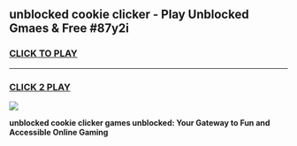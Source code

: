 
## unblocked cookie clicker - Play Unblocked Gmaes & Free #87y2i
<h3>
<a href="https://news.freeplayer.one?title=unblocked_cookie_clicker&ref=24F">CLICK TO PLAY</a></h3>
<hr>

<h3>
<a href="https://news.freeplayer.one?title=unblocked_cookie_clicker&ref=24F">CLICK 2 PLAY</a>
  
</h3>

<a href="https://news.freeplayer.one?title=unblocked_cookie_clicker&ref=24F/"><img src="https://clearcache.store/games.png"></a>


**unblocked cookie clicker games unblocked: Your Gateway to Fun and Accessible Online Gaming**
